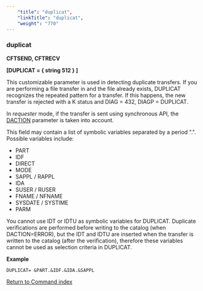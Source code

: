 ```yaml
---
    "title": "duplicat",
    "linkTitle": "duplicat",
    "weight": "770"
---
```

### duplicat

****CFTSEND, CFTRECV****

****[DUPLICAT = { string 512 } ]****

This customizable parameter is used in detecting duplicate transfers. If you are performing a file transfer in and the file already exists, DUPLICAT recognizes the repeated pattern for a transfer. If this happens, the new transfer is rejected with a K status and DIAG = 432, DIAGP = DUPLICAT.

In *requester* mode, if the transfer is sent using synchronous API, the [DACTION](../daction) parameter is taken into account.

This field may contain a list of symbolic variables separated by a period ".". Possible variables include:

- PART
- IDF
- DIRECT
- MODE
- SAPPL / RAPPL
- IDA
- SUSER / RUSER
- FNAME / NFNAME
- SYSDATE / SYSTIME
- PARM

You cannot use IDT or IDTU as symbolic variables for DUPLICAT. Duplicate verifications are performed before writing to the catalog (when DACTION=ERROR), but the IDT and IDTU are inserted when the transfer is written to the catalog (after the verification), therefore these variables cannot be used as selection criteria in DUPLICAT.

****Example****

`DUPLICAT= &PART.&IDF.&IDA.&SAPPL`

[Return to Command index](../../)

